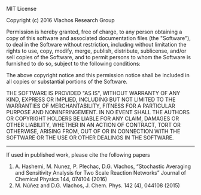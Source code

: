 MIT License

Copyright (c) 2016 Vlachos Research Group

Permission is hereby granted, free of charge, to any person obtaining a copy
of this software and associated documentation files (the "Software"), to deal
in the Software without restriction, including without limitation the rights
to use, copy, modify, merge, publish, distribute, sublicense, and/or sell
copies of the Software, and to permit persons to whom the Software is
furnished to do so, subject to the following conditions:

The above copyright notice and this permission notice shall be included in all
copies or substantial portions of the Software.

THE SOFTWARE IS PROVIDED "AS IS", WITHOUT WARRANTY OF ANY KIND, EXPRESS OR
IMPLIED, INCLUDING BUT NOT LIMITED TO THE WARRANTIES OF MERCHANTABILITY,
FITNESS FOR A PARTICULAR PURPOSE AND NONINFRINGEMENT. IN NO EVENT SHALL THE
AUTHORS OR COPYRIGHT HOLDERS BE LIABLE FOR ANY CLAIM, DAMAGES OR OTHER
LIABILITY, WHETHER IN AN ACTION OF CONTRACT, TORT OR OTHERWISE, ARISING FROM,
OUT OF OR IN CONNECTION WITH THE SOFTWARE OR THE USE OR OTHER DEALINGS IN THE
SOFTWARE.

----------------------------------------------------------------------------------

If used in published work, please cite the following papers
1. A. Hashemi, M. Nunez, P. Plechac, D.G. Vlachos, “Stochastic Averaging and Sensitivity Analysis for Two Scale Reaction Networks” Journal of Chemical Physics 144, 074104 (2016)
2. M. Núñez and D.G. Vlachos, J. Chem. Phys. 142 (4), 044108 (2015)